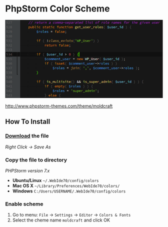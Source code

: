 PhpStorm Color Scheme
===

![Screenshot](screenshot.png)

http://www.phpstorm-themes.com/theme/moldcraft

## How To Install

### [Download](https://raw.githubusercontent.com/moldcraft/colour-scheme/master/phpstorm/moldcraft.icls) the file

_Right Click -> Save As_

### Copy the file to directory

_PHPStorm version 7.x_

* __Ubuntu/Linux__ `~/.WebIde70/config/colors`
* __Mac OS X__ `~/Library/Preferences/WebIde70/colors/`
* __Windows__ `C:/Users/USERNAME/.WebIde70/config/colors`

### Enable scheme

1. Go to menu: `File` -> `Settings` -> `Editor` -> `Colors & Fonts`
2. Select the cheme name `moldcraft` and click OK
